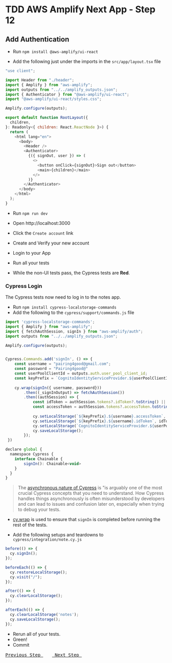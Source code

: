 # TDD AWS Amplify Next App - Step 12

## Add Authentication

- Run `npm install @aws-amplify/ui-react`

- Add the following just under the imports in the `src/app/layout.tsx` file

```js
"use client";

import Header from "./header";
import { Amplify } from "aws-amplify";
import outputs from "../../amplify_outputs.json";
import { Authenticator } from "@aws-amplify/ui-react";
import "@aws-amplify/ui-react/styles.css";

Amplify.configure(outputs);

export default function RootLayout({
  children,
}: Readonly<{ children: React.ReactNode }>) {
  return (
    <html lang="en">
      <body>
        <Header />
        <Authenticator>
          {({ signOut, user }) => (
            <>
              <button onClick={signOut}>Sign out</button>
              <main>{children}</main>
            </>
          )}
        </Authenticator>
      </body>
    </html>
  );
}
```

- Run `npm run dev`

- Open http://localhost:3000
- Click the `Create account` link
- Create and Verify your new account
- Login to your App

- Run all your tests
- While the non-UI tests pass, the Cypress tests are **Red**.

### Cypress Login

The Cypress tests now need to log in to the notes app.

- Run `npm install cypress-localstorage-commands`
- Add the following to the `cypress/support/commands.js` file

```js
import 'cypress-localstorage-commands';
import { Amplify } from "aws-amplify";
import { fetchAuthSession, signIn } from "aws-amplify/auth";
import outputs from "../../amplify_outputs.json";

Amplify.configure(outputs);


Cypress.Commands.add('signIn', () => { 
    const username = "pairing4good@gmail.com";
    const password = "Pairing4good@"
    const userPoolClientId = outputs.auth.user_pool_client_id;
    const keyPrefix = `CognitoIdentityServiceProvider.${userPoolClientId}`;
    
    cy.wrap(signIn({ username, password}))
        .then((_signInOutput) => fetchAuthSession())
        .then((authSession) => {
            const idToken = authSession.tokens?.idToken?.toString() || ''
            const accessToken = authSession.tokens?.accessToken.toString() || ''
            
            cy.setLocalStorage(`${keyPrefix}.${username}.accessToken`, accessToken);
            cy.setLocalStorage(`${keyPrefix}.${username}.idToken`, idToken);
            cy.setLocalStorage(`CognitoIdentityServiceProvider.${userPoolClientId}.LastAuthUser`, username);
            cy.saveLocalStorage();
        });
 })

declare global {
  namespace Cypress {
    interface Chainable {
        signIn(): Chainable<void>
    }
  }
}
```
> The [asynchronous nature of Cypress](https://learn.cypress.io/cypress-fundamentals/understanding-the-asynchronous-nature-of-cypress) is "is arguably one of the most crucial Cypress concepts that you need to understand. How Cypress handles things asynchronously is often misunderstood by developers and can lead to issues and confusion later on, especially when trying to debug your tests.

- [cy.wrap](https://docs.cypress.io/api/commands/wrap) is used to ensure that `signIn` is completed before running the rest of the tests.

  
- Add the following setups and teardowns to `cypress/integration/note.cy.js`

```js
before(() => {
  cy.signIn();
});

beforeEach(() => {
  cy.restoreLocalStorage();
  cy.visit("/");
});

after(() => {
  cy.clearLocalStorage();
});

afterEach(() => {
  cy.clearLocalStorage('notes');
  cy.saveLocalStorage();
});
```

- Rerun all of your tests.
- Green!
- Commit

[<kbd> Previous Step </kbd>](https://github.com/pairing4good/tdd-next-amplify-gen2-tutorial/tree/011-step)&ensp;&ensp;&ensp;&ensp;[<kbd> Next Step </kbd>](https://github.com/pairing4good/tdd-next-amplify-gen2-tutorial/tree/013-step)
